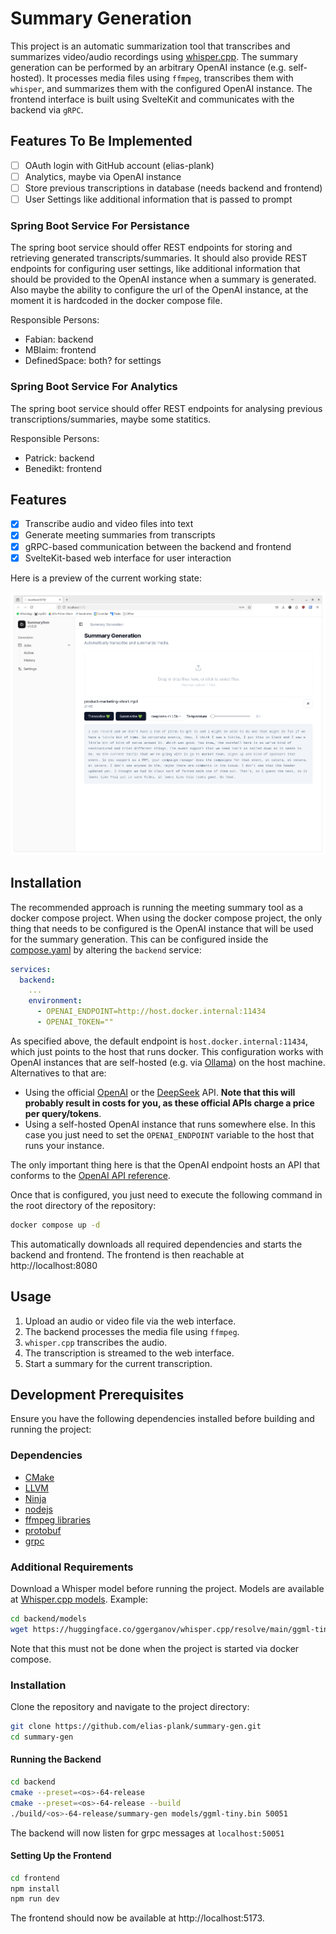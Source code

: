 # Summary Generation

This project is an automatic summarization tool that transcribes and summarizes video/audio recordings using [whisper.cpp](https://github.com/ggerganov/whisper.cpp). The summary generation can be performed by an arbitrary OpenAI instance (e.g. self-hosted). It processes media files using `ffmpeg`, transcribes them with `whisper`, and summarizes them with the configured OpenAI instance. The frontend interface is built using SvelteKit and communicates with the backend via `gRPC`.

## Features To Be Implemented

- [ ] OAuth login with GitHub account (elias-plank)
- [ ] Analytics, maybe via OpenAI instance
- [ ] Store previous transcriptions in database (needs backend and frontend)
- [ ] User Settings like additional information that is passed to prompt

### Spring Boot Service For Persistance

The spring boot service should offer REST endpoints for storing and retrieving generated transcripts/summaries. It should also provide REST endpoints for configuring user settings, like additional information that should be provided to the OpenAI instance when a summary is generated. Also maybe the ability to configure the url of the OpenAI instance, at the moment it is hardcoded in the docker compose file.

Responsible Persons:
 - Fabian: backend
 - MBlaim: frontend
 - DefinedSpace: both? for settings

### Spring Boot Service For Analytics

The spring boot service should offer REST endpoints for analysing previous transcriptions/summaries, maybe some statitics. 

Responsible Persons:
 - Patrick: backend
 - Benedikt: frontend

## Features

- [x] Transcribe audio and video files into text
- [x] Generate meeting summaries from transcripts
- [x] gRPC-based communication between the backend and frontend
- [x] SvelteKit-based web interface for user interaction

Here is a preview of the current working state:

![preview](docs/preview.png)

## Installation

The recommended approach is running the meeting summary tool as a docker compose project. When using the docker compose project, the only thing that needs to be configured is the OpenAI instance that will be used for the summary generation. This can be configured inside the [compose.yaml](./compose.yaml) by altering the `backend` service:

```yaml
services:
  backend:
    ...
    environment:
      - OPENAI_ENDPOINT=http://host.docker.internal:11434
      - OPENAI_TOKEN=""
```

As specified above, the default endpoint is `host.docker.internal:11434`, which just points to the host that runs docker. This configuration works with OpenAI instances that are self-hosted (e.g. via [Ollama](https://ollama.com/)) on the host machine. Alternatives to that are:

 -  Using the official [OpenAI](https://api.openai.com/) or the [DeepSeek](https://api.deepseek.com) API. **Note that this will probably result in costs for you, as these official APIs charge a price per query/tokens**.
 - Using a self-hosted OpenAI instance that runs somewhere else. In this case you just need to set the `OPENAI_ENDPOINT` variable to the host that runs your instance.

The only important thing here is that the OpenAI endpoint hosts an API that conforms to the [OpenAI API reference](https://platform.openai.com/docs/api-reference/introduction).

Once that is configured, you just need to execute the following command in the root directory of the repository:

```sh
docker compose up -d
```

This automatically downloads all required dependencies and starts the backend and frontend. The frontend is then reachable at http://localhost:8080

## Usage

1. Upload an audio or video file via the web interface.
2. The backend processes the media file using `ffmpeg`.
3. `whisper.cpp` transcribes the audio.
4. The transcription is streamed to the web interface.
5. Start a summary for the current transcription.

## Development Prerequisites
Ensure you have the following dependencies installed before building and running the project:

### Dependencies

 - [CMake](https://cmake.org)
 - [LLVM](https://llvm.org)
 - [Ninja](https://ninja-build.org)
 - [nodejs](https://nodejs.org/)
 - [ffmpeg libraries](https://ffmpeg.org)
 - [protobuf](https://protobuf.dev)
 - [grpc](https://grpc.io)

### Additional Requirements
Download a Whisper model before running the project. Models are available at [Whisper.cpp models](https://github.com/ggerganov/whisper.cpp#usage). Example:
```bash
cd backend/models
wget https://huggingface.co/ggerganov/whisper.cpp/resolve/main/ggml-tiny.bin
```

Note that this must not be done when the project is started via docker compose.

### Installation
Clone the repository and navigate to the project directory:
```bash
git clone https://github.com/elias-plank/summary-gen.git
cd summary-gen
```

#### Running the Backend
```bash
cd backend
cmake --preset=<os>-64-release
cmake --preset=<os>-64-release --build
./build/<os>-64-release/summary-gen models/ggml-tiny.bin 50051
```

The backend will now listen for grpc messages at `localhost:50051`

#### Setting Up the Frontend
```bash
cd frontend
npm install
npm run dev
```
The frontend should now be available at http://localhost:5173.
